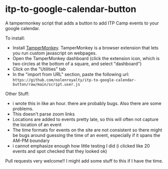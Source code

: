 # itp-to-google-calendar-button
A tampermonkey script that adds a button to add ITP Camp events to your google calendar.

To install:
* Install [TamperMonkey](https://www.tampermonkey.net/). TamperMonkey is a browser extension that lets you run custom javascript on webpages.
* Open the TamperMonkey dashboard (click the extension icon, which is two circles at the bottom of a square, and select "dashboard")
* Click on the "Utilities" tab
* In the "import from URL" section, paste the following url: `https://github.com/nolenroyalty/itp-to-google-calendar-button/raw/main/script.user.js`

Other Stuff:
* i wrote this in like an hour. there are probably bugs. Also there are some problems.
* This doesn't parse zoom links
* Locations are added to events pretty late, so this will often not capture the location of an event
* The time formats for events on the site are not consistent so there might be bugs around guessing the time of an event, especially if it spans the AM-PM boundary
* i cannot emphasize enough how little testing I did (i clicked like 20 events and spot checked that they looked ok)

Pull requests very welcome!! I might add some stuff to this if I have the time.

